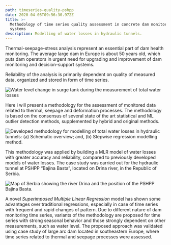 ```yaml
---
path: timeseries-quality-pshpp
date: 2020-04-05T09:56:30.972Z
title: >-
  Methodology of time series quality assessment in concrete dam monitoring
  systems
description: Modelling of water losses in hydraulic tunnels.
---
```

Thermal-seepage-stress analysis represent an essential part of dam health monitoring. The average large dam in Europe is about 50 years old, which puts dam operators in urgent need for upgrading and improvement of dam monitoring and decision-support systems. 

Reliability of the analysis is primarily dependent on quality of measured data, organized and stored in form of time series. 

![Water level change in surge tank during the measurement of total water losses](/assets/tsmeasurements.png "Water level change in surge tank during the measurement of total water losses")

Here i will present a methodology for the assessment of monitored data related to thermal, seepage and deformation processes. The methodology is based on the consensus of several state of the art statistical and ML outlier detection methods, supplemented by hybrid and original methods. 

![Developed methodology for modelling of total water losses in hydraulic tunnels: (a) Schematic overview; and, (b) Stepwise regression modelling method.](/assets/metodologijaflow.jpg "Developed methodology for modelling of total water losses in hydraulic tunnels: (a) Schematic overview; and, (b) Stepwise regression modelling method.")

This methodology was applied by building a MLR model of water losses with greater accuracy and reliability, compared to previously developed models of water losses. The case study was carried out for the hydraulic tunnel at PSHPP “Bajina Basta”, located on Drina river, in the Republic of Serbia.

![Map of Serbia showing the river Drina and the position of the PSHPP Bajina Basta.](/assets/lokacija.jpg "Map of Serbia showing the river Drina and the position of the PSHPP Bajina Basta.")

A novel _Superimposed Multiple Linear Regression_ model has shown some advantages over traditional regressions, especially in case of time series with frequent and rapid changes of pattern. Due to different nature of dam monitoring time series, variants of the methodology are proposed for time series with strong seasonal behavior and those strongly dependent on other measurements, such as water level. The proposed approach was validated using case study of large arc dam located in southeastern Europe, where time series related to thermal and seepage processes were assessed.
